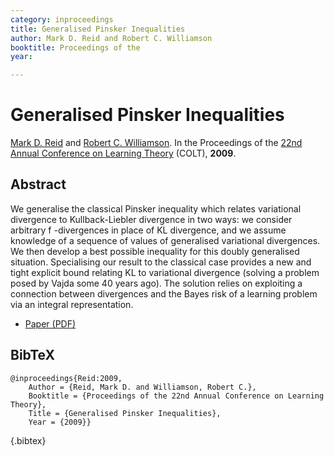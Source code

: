 ```yaml
---
category: inproceedings
title: Generalised Pinsker Inequalities
author: Mark D. Reid and Robert C. Williamson
booktitle: Proceedings of the 
year:

---
```


Generalised Pinsker Inequalities
================================
[Mark D. Reid][reid] and [Robert C. Williamson][williamson].
In the Proceedings of the [22nd Annual Conference on Learning Theory][colt09] (COLT), **2009**.

[reid]: http://mark.reid.name
[williamson]: http://axiom.anu.edu.au/~williams/
[colt09]: http://www.cs.mcgill.ca/~colt2009/

Abstract
--------
We generalise the classical Pinsker inequality which relates variational
divergence to Kullback-Liebler divergence in two ways: we consider
arbitrary f -divergences in place of KL divergence, and we assume
knowledge of a sequence of values of generalised variational divergences.
We then develop a best possible inequality for this doubly generalised
situation. Specialising our result to the classical case provides
a new and tight explicit bound relating KL to variational divergence
(solving a problem posed by Vajda some 40 years ago). The solution
relies on exploiting a connection between divergences and the Bayes
risk of a learning problem via an integral representation.

* [Paper (PDF)](/files/pubs/colt09.pdf)

BibTeX
------
	@inproceedings{Reid:2009,
		Author = {Reid, Mark D. and Williamson, Robert C.},
		Booktitle = {Proceedings of the 22nd Annual Conference on Learning Theory},
		Title = {Generalised Pinsker Inequalities},
		Year = {2009}}

{.bibtex}
